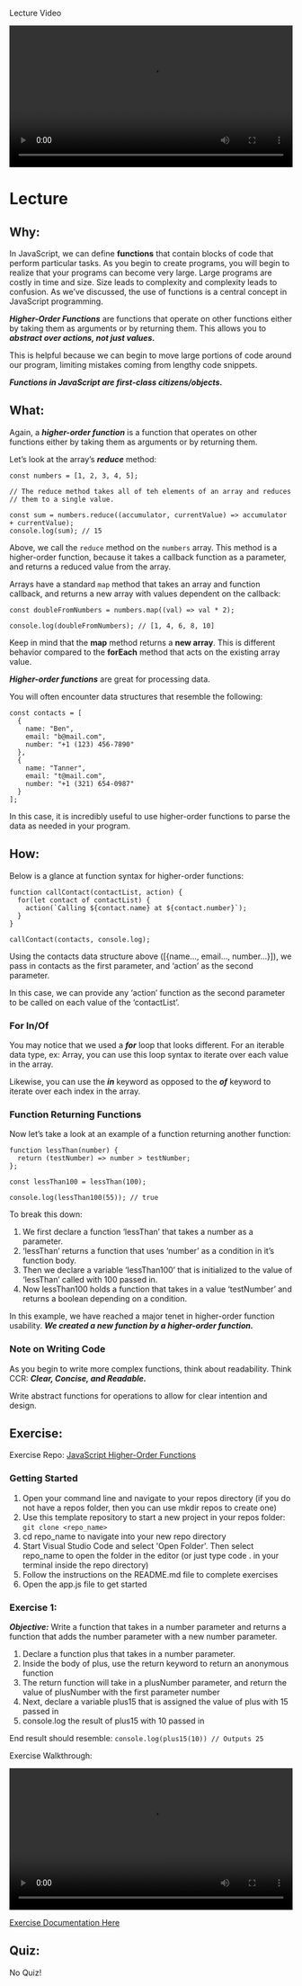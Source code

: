 Lecture Video

<video width="100%" height="auto" controls>
  <source src="https://vimeo.com/507274492/dba36788bf" type="video/mp4" />
</video>

# Lecture

## Why:

In JavaScript, we can define **functions** that contain blocks of code that perform particular tasks. As you begin to create programs, you will begin to realize that your programs can become very large. Large programs are costly in time and size. Size leads to complexity and complexity leads to confusion. As we’ve discussed, the use of functions is a central concept in JavaScript programming.

**_Higher-Order Functions_** are functions that operate on other functions either by taking them as arguments or by returning them. This allows you to **_abstract over actions, not just values._**

This is helpful because we can begin to move large portions of code around our program, limiting mistakes coming from lengthy code snippets.

**_Functions in JavaScript are first-class citizens/objects._**

## What:

Again, a **_higher-order function_** is a function that operates on other functions either by taking them as arguments or by returning them.

Let’s look at the array’s **_reduce_** method:

```
const numbers = [1, 2, 3, 4, 5];

// The reduce method takes all of teh elements of an array and reduces
// them to a single value.

const sum = numbers.reduce((accumulator, currentValue) => accumulator + currentValue);
console.log(sum); // 15
```

Above, we call the `reduce` method on the `numbers` array. This method is a higher-order function, because it takes a callback function as a parameter, and returns a reduced value from the array.

Arrays have a standard `map` method that takes an array and function callback, and returns a new array with values dependent on the callback:

```
const doubleFromNumbers = numbers.map((val) => val * 2);

console.log(doubleFromNumbers); // [1, 4, 6, 8, 10]
```

Keep in mind that the **map** method returns a **new array**. This is different behavior compared to the **forEach** method that acts on the existing array value.

**_Higher-order functions_** are great for processing data.

You will often encounter data structures that resemble the following:

```
const contacts = [
  {
    name: "Ben",
    email: "b@mail.com",
    number: "+1 (123) 456-7890"
  },
  {
    name: "Tanner",
    email: "t@mail.com",
    number: "+1 (321) 654-0987"
  }
];
```

In this case, it is incredibly useful to use higher-order functions to parse the data as needed in your program.

## How:

Below is a glance at function syntax for higher-order functions:

```
function callContact(contactList, action) {
  for(let contact of contactList) {
    action(`Calling ${contact.name} at ${contact.number}`);
  }
}

callContact(contacts, console.log);
```

Using the contacts data structure above ([{name…, email…, number...}]), we pass in contacts as the first parameter, and ‘action’ as the second parameter.

In this case, we can provide any ‘action’ function as the second parameter to be called on each value of the ‘contactList’.

### For In/Of

You may notice that we used a **_for_** loop that looks different. For an iterable data type, ex: Array, you can use this loop syntax to iterate over each value in the array.

Likewise, you can use the **_in_** keyword as opposed to the **_of_** keyword to iterate over each index in the array.

### Function Returning Functions

Now let’s take a look at an example of a function returning another function:

```
function lessThan(number) {
  return (testNumber) => number > testNumber;
};

const lessThan100 = lessThan(100);

console.log(lessThan100(55)); // true
```

To break this down:

1. We first declare a function ‘lessThan’ that takes a number as a parameter.
2. ‘lessThan’ returns a function that uses ‘number’ as a condition in it’s function body.
3. Then we declare a variable ‘lessThan100’ that is initialized to the value of ‘lessThan’ called with 100 passed in.
4. Now lessThan100 holds a function that takes in a value ‘testNumber’ and returns a boolean depending on a condition.

In this example, we have reached a major tenet in higher-order function usability. **_We created a new function by a higher-order function._**

### Note on Writing Code

As you begin to write more complex functions, think about readability. Think CCR: **_Clear, Concise, and Readable._**

Write abstract functions for operations to allow for clear intention and design.

## Exercise:

Exercise Repo: [JavaScript Higher-Order Functions](https://github.com/Bryantellius/JavaScript_HOF)

### Getting Started

1. Open your command line and navigate to your repos directory (if you do not have a repos folder, then you can use mkdir repos to create one)
2. Use this template repository to start a new project in your repos folder: `git clone <repo_name>`
3. cd repo_name to navigate into your new repo directory
4. Start Visual Studio Code and select 'Open Folder'. Then select repo_name to open the folder in the editor (or just type code . in your terminal inside the repo directory)
5. Follow the instructions on the README.md file to complete exercises
6. Open the app.js file to get started

### Exercise 1:

**_Objective:_** Write a function that takes in a number parameter and returns a function that adds the number parameter with a new number parameter.

1. Declare a function plus that takes in a number parameter.
2. Inside the body of plus, use the return keyword to return an anonymous function
3. The return function will take in a plusNumber parameter, and return the value of plusNumber with the first parameter number
4. Next, declare a variable plus15 that is assigned the value of plus with 15 passed in
5. console.log the result of plus15 with 10 passed in

End result should resemble: `console.log(plus15(10)) // Outputs 25`

Exercise Walkthrough:

<video width="100%" height="auto" controls>
  <source src="https://vimeo.com/507274745/d24c33169b" type="video/mp4" />
</video>

[Exercise Documentation Here](https://docs.google.com/document/d/1CiLfJj2PuCMx6iJnrlY7pUjekd4ffsrB-SGr3er4olQ/edit?usp=sharing)

## Quiz:

No Quiz!
